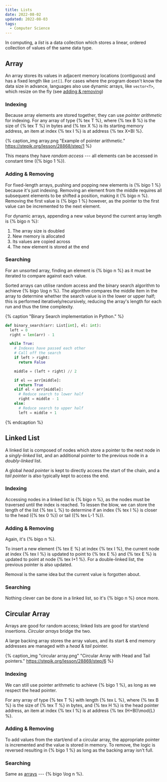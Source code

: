 ```yaml
---
title: Lists
date: 2022-08-02
updated: 2022-08-03
tags:
  - Computer Science
---
```


In computing, a _list_ is a data collection which stores <!--excerpt-->a linear,
ordered collection of values of the same data type.<!--excerpt-->

## Array

An array stores its values in adjacent memory locations (contiguous) and has a
fixed length like `int[]`. For cases where the program doesn't know the data
size in advance, languages also use dynamic arrays, like `vector<T>`, which
resize on the fly (see [adding & removing](#Adding-amp-Removing))

### Indexing

Because array elements are stored together, they can use _pointer arithmetic_
for indexing. For any array of type {% tex T %}, where {% tex B %} is the size
of {% tex T %} in bytes and {% tex X %} is its starting memory address, an item
at index {% tex I %} is at address {% tex X+BI %}.

{% caption_img array.png "Example of pointer arithmetic." https://stepik.org/lesson/28868/step/1 %}

This means they have _random access_ --- all elements can be accessed in
constant time ({% bigo 1 %}).

### Adding & Removing

For fixed-length arrays, pushing and popping new elements is {% bigo 1 %}
because it's just indexing. Removing an element from the middle requires all
subsequent elements to be shifted a position, making it {% bigo n %}. Removing
the first value is {% bigo 1 %} however, as the pointer to the first value can
be incremented to the next element.

For dynamic arrays, appending a new value beyond the current array length is {%
bigo n %}:

1. The array size is doubled
2. New memory is allocated
3. Its values are copied across
4. The new element is stored at the end

### Searching

For an unsorted array, finding an element is {% bigo n %} as it must be iterated
to compare against each value.

Sorted arrays can utilise random access and the binary search algorithm to
achieve {% bigo \log n %}. The algorithm compares the middle item in the array
to determine whether the search value is in the lower or upper half; this is
performed iteratively/recursively, reducing the array's length for each run and
thus the time complexity.

{% caption "Binary Search implementation in Python." %}

```python
def binary_search(arr: List[int], el: int):
  left = 0
  right = len(arr) - 1

  while True:
    # Indexes have passed each other
    # Call off the search
    if left > right:
      return False

    middle = (left + right) // 2

    if el == arr[middle]:
      return True
    elif el < arr[middle]:
      # Reduce search to lower half
      right = middle - 1
    else:
      # Reduce search to upper half
      left = middle + 1
```

{% endcaption %}

## Linked List

A linked list is composed of nodes which store a pointer to the next node in a
_singly-linked_ list, and an additional pointer to the previous node in a
_doubly-linked_ list.

A global _head pointer_ is kept to directly access the start of the chain, and a
_tail pointer_ is also typically kept to access the end.

### Indexing

Accessing nodes in a linked list is {% bigo n %}, as the nodes must be traversed
until the index is reached. To lessen the blow, we can store the length of the
list {% tex L %} to determine if an index {% tex I %} is closer to the head
({% tex 0 %}) or tail ({% tex L-1 %}).

### Adding & Removing

Again, it's {% bigo n %}.

To insert a new element {% tex E %} at index {% tex I %}, the current node at
index {% tex I %} is updated to point to {% tex E %} and {% tex E %} is updated
to point at node {% tex I+1 %}. For a double-linked list, the previous pointer
is also updated.

Removal is the same idea but the current value is forgotten about.

### Searching

Nothing clever can be done in a linked list, so it's {% bigo n %} once more.

## Circular Array

Arrays are good for random access; linked lists are good for start/end
insertions. _Circular arrays_ bridge the two.

A large backing array stores the array values, and its start & end memory
addresses are managed with a _head_ & _tail_ pointer.

{% caption_img "circular array.png" "Circular Array with Head and Tail pointers."
https://stepik.org/lesson/28869/step/6 %}

### Indexing

We can still use pointer arithmetic to achieve {% bigo 1 %}, as long as we
respect the head pointer.

For any array of type {% tex T %} with length {% tex L %}, where {% tex B %} is
the size of {% tex T %} in bytes, and {% tex H %} is the head pointer address,
an item at index {% tex I %} is at address {% tex (H+BI)\mod{L} %}.

### Adding & Removing

To add values from the start/end of a circular array, the appropriate pointer is
incremented and the value is stored in memory. To remove, the logic is reversed
resulting in {% bigo 1 %} as long as the backing array isn't full.

### Searching

Same as [arrays](#Searching) --- {% bigo \log n %}.
